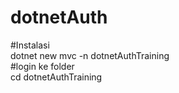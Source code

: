 # dotnetAuth

#Instalasi<br>
dotnet new mvc -n dotnetAuthTraining<br>
#login ke folder <br>
cd dotnetAuthTraining
